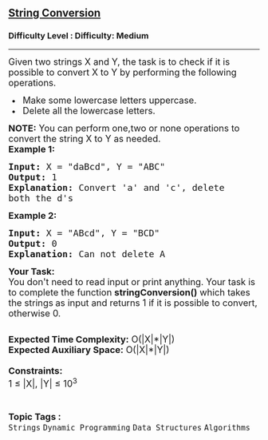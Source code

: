 <h2><a href="https://www.geeksforgeeks.org/problems/string-conversion4603/0">String Conversion</a></h2><h3>Difficulty Level : Difficulty: Medium</h3><hr><div class="problems_problem_content__Xm_eO"><p><span style="font-size:18px">Given two strings X and Y, the task is to check if it is possible to convert X to Y by performing the following operations.</span></p>

<ul>
	<li><span style="font-size:18px">&nbsp;Make some lowercase letters uppercase.</span></li>
	<li><span style="font-size:18px">&nbsp;Delete all the lowercase letters.</span></li>
</ul>

<p><span style="font-size:18px"><strong>NOTE:</strong> You can perform one,two or none operations to convert the string X to Y as needed.<br>
<strong>Example 1:</strong></span></p>

<pre><span style="font-size:18px"><strong>Input:</strong> X = "daBcd", Y = "ABC"
<strong>Output:</strong> 1
<strong>Explanation:</strong> Convert 'a' and 'c', delete
both the d's</span></pre>

<p><span style="font-size:18px"><strong>Example 2:</strong></span></p>

<pre><span style="font-size:18px"><strong>Input:</strong> X = "ABcd", Y = "BCD"
<strong>Output:</strong> 0
<strong>Explanation:</strong> Can not delete A</span></pre>

<p><span style="font-size:18px"><strong>Your Task:&nbsp;&nbsp;</strong><br>
You don't need to read input or print anything. Your task is to complete the function <strong>stringConversion()</strong>&nbsp;which takes the strings<strong> </strong>as input and returns 1 if it is possible to convert, otherwise 0.</span></p>

<p><br>
<span style="font-size:18px"><strong>Expected Time Complexity:</strong>&nbsp;O(|X|*|Y|)<br>
<strong>Expected Auxiliary Space:</strong>&nbsp;O(|X|*|Y|)<br>
<br>
<strong>Constraints:</strong><br>
1 ≤ |X|, |Y| ≤ 10<sup>3</sup></span></p>
</div><br><p><span style=font-size:18px><strong>Topic Tags : </strong><br><code>Strings</code>&nbsp;<code>Dynamic Programming</code>&nbsp;<code>Data Structures</code>&nbsp;<code>Algorithms</code>&nbsp;